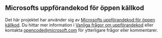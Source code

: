 ## <a name="microsoft-open-source-code-of-conduct"></a>Microsofts uppförandekod för öppen källkod

Det här projektet har använder sig av [Microsofts uppförandekod för öppen källkod](https://opensource.microsoft.com/codeofconduct/). Du hittar mer information i [Vanliga frågor om uppförandekod](https://opensource.microsoft.com/codeofconduct/faq/) eller kontakta [opencode@microsoft.com](mailto:opencode@microsoft.com) för ytterligare frågor eller kommentarer.
